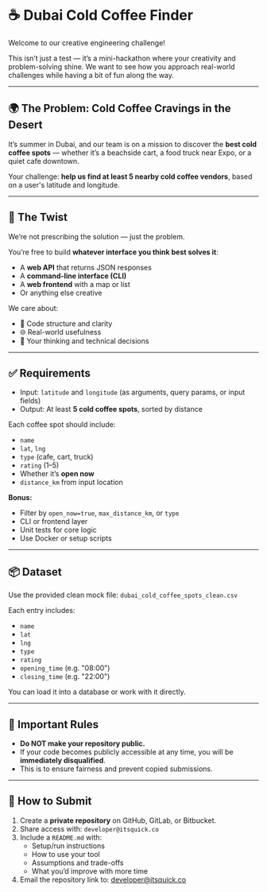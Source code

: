 # ☕ Dubai Cold Coffee Finder

Welcome to our creative engineering challenge!

This isn’t just a test — it’s a mini-hackathon where your creativity and problem-solving shine. We want to see how you approach real-world challenges while having a bit of fun along the way.

---

## 🌍 The Problem: Cold Coffee Cravings in the Desert

It’s summer in Dubai, and our team is on a mission to discover the **best cold coffee spots** — whether it’s a beachside cart, a food truck near Expo, or a quiet cafe downtown.

Your challenge: **help us find at least 5 nearby cold coffee vendors**, based on a user's latitude and longitude.

---

## 🧪 The Twist

We’re not prescribing the solution — just the problem.

You’re free to build **whatever interface you think best solves it**:

- A **web API** that returns JSON responses  
- A **command-line interface (CLI)**  
- A **web frontend** with a map or list  
- Or anything else creative

We care about:
- 🧠 Code structure and clarity  
- 🌐 Real-world usefulness  
- 📘 Your thinking and technical decisions

---

## ✅ Requirements

- Input: `latitude` and `longitude` (as arguments, query params, or input fields)
- Output: At least **5 cold coffee spots**, sorted by distance

Each coffee spot should include:
- `name`
- `lat`, `lng`
- `type` (cafe, cart, truck)
- `rating` (1–5)
- Whether it’s **open now**
- `distance_km` from input location

**Bonus:**
- Filter by `open_now=true`, `max_distance_km`, or `type`
- CLI or frontend layer
- Unit tests for core logic
- Use Docker or setup scripts

---

## 📦 Dataset

Use the provided clean mock file: `dubai_cold_coffee_spots_clean.csv`

Each entry includes:
- `name`
- `lat`
- `lng`
- `type`
- `rating`
- `opening_time` (e.g. "08:00")
- `closing_time` (e.g. "22:00")

You can load it into a database or work with it directly.

---

## 🚨 Important Rules

- **Do NOT make your repository public.**
- If your code becomes publicly accessible at any time, you will be **immediately disqualified**.
- This is to ensure fairness and prevent copied submissions.

---

## 🔐 How to Submit

1. Create a **private repository** on GitHub, GitLab, or Bitbucket.
2. Share access with: `developer@itsquick.co`
3. Include a `README.md` with:
   - Setup/run instructions
   - How to use your tool
   - Assumptions and trade-offs
   - What you’d improve with more time
4. Email the repository link to: developer@itsquick.co
